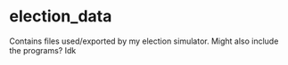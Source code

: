# election_data
Contains files used/exported by my election simulator. Might also include the programs? Idk
